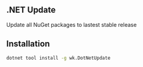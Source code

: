 ## .NET Update

Update all NuGet packages to lastest stable release

## Installation

```bash
dotnet tool install -g wk.DotNetUpdate
```